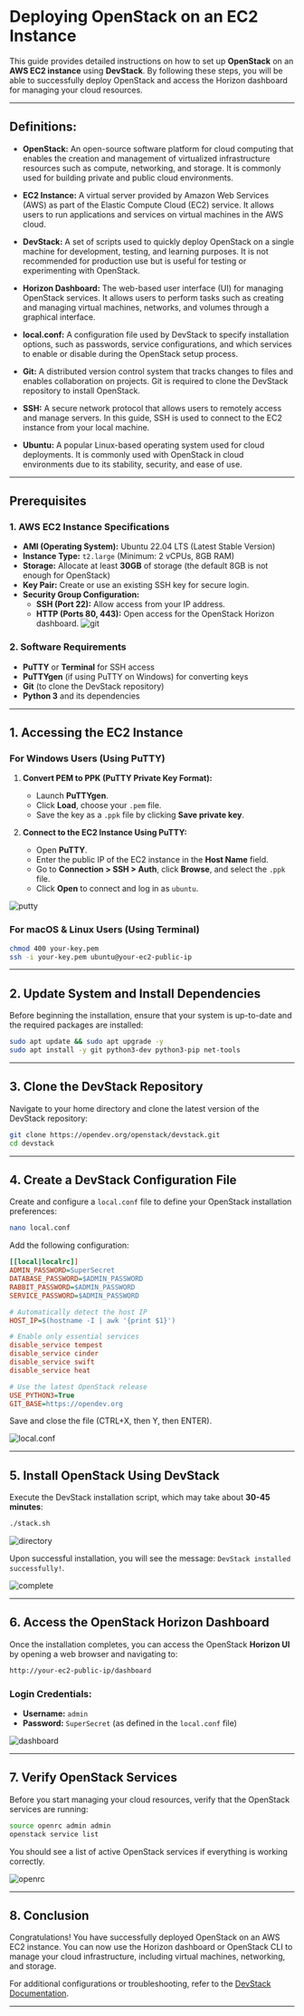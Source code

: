 # **Deploying OpenStack on an EC2 Instance**

This guide provides detailed instructions on how to set up **OpenStack** on an **AWS EC2 instance** using **DevStack**. By following these steps, you will be able to successfully deploy OpenStack and access the Horizon dashboard for managing your cloud resources.

---

## **Definitions:**

- **OpenStack:** An open-source software platform for cloud computing that enables the creation and management of virtualized infrastructure resources such as compute, networking, and storage. It is commonly used for building private and public cloud environments.

- **EC2 Instance:** A virtual server provided by Amazon Web Services (AWS) as part of the Elastic Compute Cloud (EC2) service. It allows users to run applications and services on virtual machines in the AWS cloud.

- **DevStack:** A set of scripts used to quickly deploy OpenStack on a single machine for development, testing, and learning purposes. It is not recommended for production use but is useful for testing or experimenting with OpenStack.

- **Horizon Dashboard:** The web-based user interface (UI) for managing OpenStack services. It allows users to perform tasks such as creating and managing virtual machines, networks, and volumes through a graphical interface.

- **local.conf:** A configuration file used by DevStack to specify installation options, such as passwords, service configurations, and which services to enable or disable during the OpenStack setup process.

- **Git:** A distributed version control system that tracks changes to files and enables collaboration on projects. Git is required to clone the DevStack repository to install OpenStack.

- **SSH:** A secure network protocol that allows users to remotely access and manage servers. In this guide, SSH is used to connect to the EC2 instance from your local machine.

- **Ubuntu:** A popular Linux-based operating system used for cloud deployments. It is commonly used with OpenStack in cloud environments due to its stability, security, and ease of use.

---

## **Prerequisites**

### **1. AWS EC2 Instance Specifications**

- **AMI (Operating System):** Ubuntu 22.04 LTS (Latest Stable Version)
- **Instance Type:** `t2.large` (Minimum: 2 vCPUs, 8GB RAM)
- **Storage:** Allocate at least **30GB** of storage (the default 8GB is not enough for OpenStack)
- **Key Pair:** Create or use an existing SSH key for secure login.
- **Security Group Configuration:**
  - **SSH (Port 22):** Allow access from your IP address.
  - **HTTP (Ports 80, 443):** Open access for the OpenStack Horizon dashboard.
![git](https://github.com/user-attachments/assets/3813f3e6-6e43-455b-904c-b4351cfd7770)



### **2. Software Requirements**

- **PuTTY** or **Terminal** for SSH access
- **PuTTYgen** (if using PuTTY on Windows) for converting keys
- **Git** (to clone the DevStack repository)
- **Python 3** and its dependencies

---

## **1. Accessing the EC2 Instance**

### **For Windows Users (Using PuTTY)**

1. **Convert PEM to PPK (PuTTY Private Key Format):**

   - Launch **PuTTYgen**.
   - Click **Load**, choose your `.pem` file.
   - Save the key as a `.ppk` file by clicking **Save private key**.

2. **Connect to the EC2 Instance Using PuTTY:**
   - Open **PuTTY**.
   - Enter the public IP of the EC2 instance in the **Host Name** field.
   - Go to **Connection > SSH > Auth**, click **Browse**, and select the `.ppk` file.
   - Click **Open** to connect and log in as `ubuntu`.

![putty](./Images/putty.png)

### **For macOS & Linux Users (Using Terminal)**

```bash
chmod 400 your-key.pem
ssh -i your-key.pem ubuntu@your-ec2-public-ip
```

---

## **2. Update System and Install Dependencies**

Before beginning the installation, ensure that your system is up-to-date and the required packages are installed:

```bash
sudo apt update && sudo apt upgrade -y
sudo apt install -y git python3-dev python3-pip net-tools
```

---

## **3. Clone the DevStack Repository**

Navigate to your home directory and clone the latest version of the DevStack repository:

```bash
git clone https://opendev.org/openstack/devstack.git
cd devstack
```

---

## **4. Create a DevStack Configuration File**

Create and configure a `local.conf` file to define your OpenStack installation preferences:

```bash
nano local.conf
```

Add the following configuration:

```ini
[[local|localrc]]
ADMIN_PASSWORD=SuperSecret
DATABASE_PASSWORD=$ADMIN_PASSWORD
RABBIT_PASSWORD=$ADMIN_PASSWORD
SERVICE_PASSWORD=$ADMIN_PASSWORD

# Automatically detect the host IP
HOST_IP=$(hostname -I | awk '{print $1}')

# Enable only essential services
disable_service tempest
disable_service cinder
disable_service swift
disable_service heat

# Use the latest OpenStack release
USE_PYTHON3=True
GIT_BASE=https://opendev.org
```

Save and close the file (CTRL+X, then Y, then ENTER).

![local.conf](./Images/local.conf.png)

---

## **5. Install OpenStack Using DevStack**

Execute the DevStack installation script, which may take about **30-45 minutes**:

```bash
./stack.sh
```

![directory](./Images/directory.png)

Upon successful installation, you will see the message: `DevStack installed successfully!`.

![complete](./Images/Screenshot%202025-03-24%20090128.png)

---

## **6. Access the OpenStack Horizon Dashboard**

Once the installation completes, you can access the OpenStack **Horizon UI** by opening a web browser and navigating to:

```bash
http://your-ec2-public-ip/dashboard
```

### **Login Credentials:**

- **Username:** `admin`
- **Password:** `SuperSecret` (as defined in the `local.conf` file)

![dashboard](./Images/dashboard.png)

---

## **7. Verify OpenStack Services**

Before you start managing your cloud resources, verify that the OpenStack services are running:

```bash
source openrc admin admin
openstack service list
```

You should see a list of active OpenStack services if everything is working correctly.

![openrc](./Images/openrc.png)

---

## **8. Conclusion**

Congratulations! You have successfully deployed OpenStack on an AWS EC2 instance. You can now use the Horizon dashboard or OpenStack CLI to manage your cloud infrastructure, including virtual machines, networking, and storage.

For additional configurations or troubleshooting, refer to the [DevStack Documentation](https://github.com/openstack/devstack).

---
